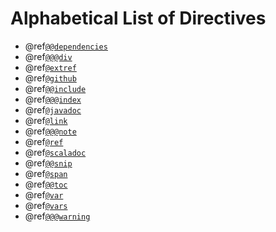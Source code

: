 # Alphabetical List of Directives

 * @ref[`@@dependencies`](dependencies.md)
 * @ref[`@@@div`](css-friendliness.md#div)
 * @ref[`@extref`](linking.md#extref-directive)
 * @ref[`@github`](linking.md#github-directive)
 * @ref[`@@include`](includes.md)
 * @ref[`@@@index`](organizing-pages.md#index-container)
 * @ref[`@javadoc`](linking.md#javadoc-directive)
 * @ref[`@link`](linking.md#ref-link)
 * @ref[`@@@note`](callouts.md#note-callout)
 * @ref[`@ref`](linking.md#ref-link)
 * @ref[`@scaladoc`](linking.md#scaladoc-directive)
 * @ref[`@@snip`](snippets.md)
 * @ref[`@span`](css-friendliness.md#span)
 * @ref[`@@toc`](organizing-pages.md#toc-block)
 * @ref[`@var`](vars.md#var)
 * @ref[`@vars`](vars.md#vars)
 * @ref[`@@@warning`](callouts.md#warning-callout)
